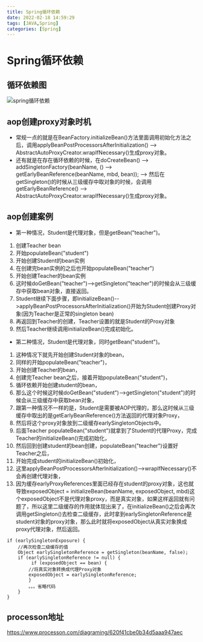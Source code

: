 ```yaml
---
title: Spring循环依赖
date: 2022-02-18 14:59:29
tags: [JAVA,Spring]
categories: [Spring]
---
```


# Spring循环依赖

## 循环依赖图
![spring循环依赖](spring循环依赖问题.png)

## aop创建proxy对象时机
- 常规一点的就是在BeanFactory.initializeBean()方法里面调用初始化方法之后，调用applyBeanPostProcessorsAfterInitialization() --> AbstractAutoProxyCreator.wrapIfNecessary()生成proxy对象。
- 还有就是在存在循环依赖的时候，在doCreateBean() --> addSingletonFactory(beanName, () --> getEarlyBeanReference(beanName, mbd, bean)); --> 然后在getSingleton()的时候从三级缓存中取对象的时候，会调用getEarlyBeanReference() --> AbstractAutoProxyCreator.wrapIfNecessary()生成proxy对象。

## aop创建案例  
- 第一种情况，Student是代理对象，但是getBean("teacher")。
1. 创建Teacher bean
2. 开始populateBean("student")
3. 开始创建Student的bean实例
4. 在创建完bean实例的之后也开始populateBean("teacher")
5. 开始创建Teacher的bean实例 
6. 这时候doGetBean("teacher")-->getSingleton("teacher")的时候会从三级缓存中获取bean对象，直接返回。
7. Student继续下面步骤，即initializeBean()-->applyBeanPostProcessorsAfterInitialization()开始为Student创建Proxy对象(因为Teacher是正常的singleton bean)
8. 再返回到Teacher的创建，Teacher设置的就是Student的Proxy对象
9. 然后Teacher继续调用initializeBean()完成初始化。

- 第二种情况，Student是代理对象，同时getBean("student")。
1. 这种情况下就先开始创建Student对象的bean，
2. 同样的开始populateBean("teacher")，
3. 开始创建Teacher的bean，
4. 创建完Teacher bean之后，接着开始populateBean("student")，
5. 循环依赖开始创建student的bean， 
6. 那么这个时候这时候doGetBean("student")-->getSingleton("student")的时候会从三级缓存中获取bean对象，
7. 跟第一种情况不一样的是，Student是需要被AOP代理的，那么这时候从三级缓存中取出的是getEarlyBeanReference()方法返回的代理对象Proxy，
8. 然后将这个proxy对象放到二级缓存earlySingletonObjects中。
9. 后面Teacher populateBean("student")就拿到了Student的代理Proxy，完成Teacher的initializeBean()完成初始化， 
10. 然后回到创建student的bean创建，populateBean("teacher")设置好Teacher之后，
11. 开始完成student的initializeBean()初始化，
12. 这里applyBeanPostProcessorsAfterInitialization()-->wrapIfNecessary()不会再创建代理对象，
13. 因为缓存earlyProxyReferences里面已经存在student的proxy对象，这也就导致exposedObject = initializeBean(beanName, exposedObject, mbd)这个exposedObject不是代理对象proxy，而是真实对象，如果这样返回就有问题了，所以这里二级缓存的作用就体现出来了，在initializeBean()之后会再次调用getSingleton()去检查二级缓存，此时拿到earlySingletonReference是student对象的proxy对象，那么此时就将exposedObject从真实对象换成proxy代理对象，然后返回。
```
if (earlySingletonExposure) {
    //再次检查二级缓存的值
    Object earlySingletonReference = getSingleton(beanName, false);
    if (earlySingletonReference != null) {
         if (exposedObject == bean) {
        //将真实对象转换成代理Proxy对象
        exposedObject = earlySingletonReference;
        }
        。。。省略代码
    }
}
```
## processon地址
https://www.processon.com/diagraming/620f41cbe0b34d5aaa947aec






